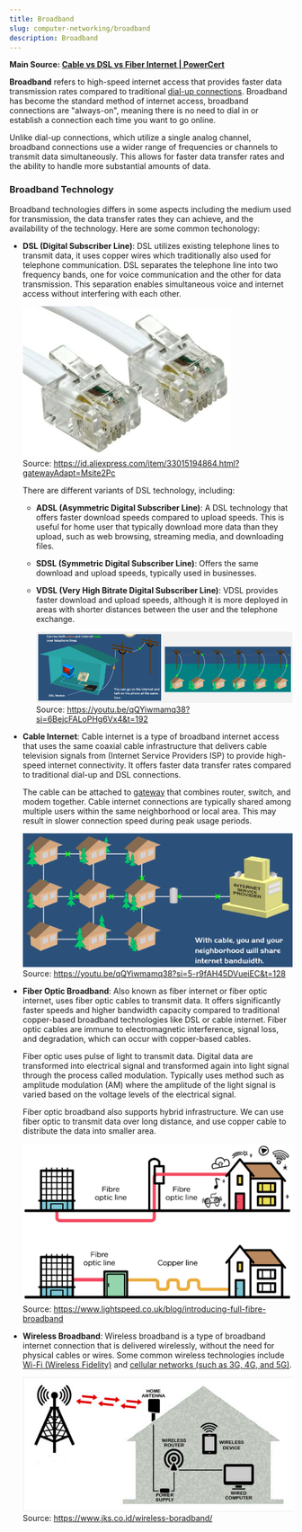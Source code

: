 ```yaml
---
title: Broadband
slug: computer-networking/broadband
description: Broadband
---
```


**Main Source: [Cable vs DSL vs Fiber Internet | PowerCert](https://youtu.be/qQYiwmamq38?si=LGH54X5pVZtU64XM)**

**Broadband** refers to high-speed internet access that provides faster data transmission rates compared to traditional [dial-up connections](/cs-notes/computer-networking/dial-up-modem#dial-up-connection). Broadband has become the standard method of internet access, broadband connections are "always-on", meaning there is no need to dial in or establish a connection each time you want to go online.

Unlike dial-up connections, which utilize a single analog channel, broadband connections use a wider range of frequencies or channels to transmit data simultaneously. This allows for faster data transfer rates and the ability to handle more substantial amounts of data.

### Broadband Technology

Broadband technologies differs in some aspects including the medium used for transmission, the data transfer rates they can achieve, and the availability of the technology. Here are some common techonology:

- **DSL (Digital Subscriber Line)**: DSL utilizes existing telephone lines to transmit data, it uses copper wires which traditionally also used for telephone communication. DSL separates the telephone line into two frequency bands, one for voice communication and the other for data transmission. This separation enables simultaneous voice and internet access without interfering with each other.

  ![DSL cable](./dsl-cable.png)  
   Source: https://id.aliexpress.com/item/33015194864.html?gatewayAdapt=Msite2Pc

  There are different variants of DSL technology, including:

  - **ADSL (Asymmetric Digital Subscriber Line)**: A DSL technology that offers faster download speeds compared to upload speeds. This is useful for home user that typically download more data than they upload, such as web browsing, streaming media, and downloading files.

  - **SDSL (Symmetric Digital Subscriber Line)**: Offers the same download and upload speeds, typically used in businesses.

  - **VDSL (Very High Bitrate Digital Subscriber Line)**: VDSL provides faster download and upload speeds, although it is more deployed in areas with shorter distances between the user and the telephone exchange.

    ![DSL transmit phone and internet connection together over the telephone lines](./dsl.png)  
    Source: https://youtu.be/qQYiwmamq38?si=6BejcFALoPHg6Vx4&t=192

- **Cable Internet**: Cable internet is a type of broadband internet access that uses the same coaxial cable infrastructure that delivers cable television signals from (Internet Service Providers ISP) to provide high-speed internet connectivity. It offers faster data transfer rates compared to traditional dial-up and DSL connections.

  The cable can be attached to [gateway](/cs-notes/computer-networking/gateway) that combines router, switch, and modem together. Cable internet connections are typically shared among multiple users within the same neighborhood or local area. This may result in slower connection speed during peak usage periods.

  ![Cable internet shared with local network](./cable-internet.png)  
  Source: https://youtu.be/qQYiwmamq38?si=5-r9fAH45DVueiEC&t=128

- **Fiber Optic Broadband**: Also known as fiber internet or fiber optic internet, uses fiber optic cables to transmit data. It offers significantly faster speeds and higher bandwidth capacity compared to traditional copper-based broadband technologies like DSL or cable internet. Fiber optic cables are immune to electromagnetic interference, signal loss, and degradation, which can occur with copper-based cables.

  Fiber optic uses pulse of light to transmit data. Digital data are transformed into electrical signal and transformed again into light signal through the process called modulation. Typically uses method such as amplitude modulation (AM) where the amplitude of the light signal is varied based on the voltage levels of the electrical signal.

  Fiber optic broadband also supports hybrid infrastructure. We can use fiber optic to transmit data over long distance, and use copper cable to distribute the data into smaller area.

  ![Hybrid infrastructure of fiber optic broadband](./fiber-optic-broadband.png)  
   Source: https://www.lightspeed.co.uk/blog/introducing-full-fibre-broadband

- **Wireless Broadband**: Wireless broadband is a type of broadband internet connection that is delivered wirelessly, without the need for physical cables or wires. Some common wireless technologies include [Wi-Fi (Wireless Fidelity)](/cs-notes/computer-networking/wi-fi) and [cellular networks (such as 3G, 4G, and 5G)](/cs-notes/computer-networking/cellular-networking).

  ![Connection sent over antenna to cellular tower](./wireless-broadband.png)  
   Source: https://www.jks.co.id/wireless-boradband/
